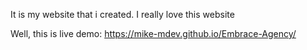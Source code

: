 It is my website that i created. I really love this website

Well, this is live demo: https://mike-mdev.github.io/Embrace-Agency/
